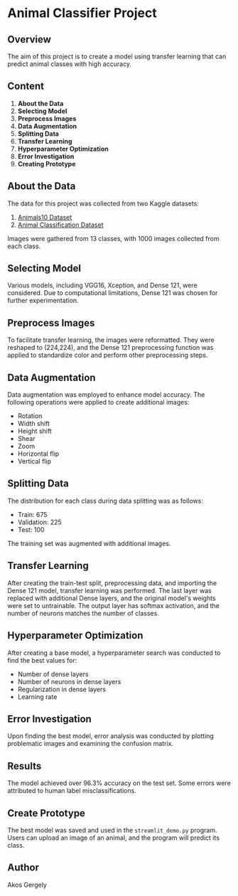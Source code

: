 # Animal Classifier Project

## Overview

The aim of this project is to create a model using transfer learning that can predict animal classes with high accuracy.

## Content

1. **About the Data**
2. **Selecting Model**
3. **Preprocess Images**
4. **Data Augmentation**
5. **Splitting Data**
6. **Transfer Learning**
7. **Hyperparameter Optimization**
8. **Error Investigation**
9. **Creating Prototype**

## About the Data

The data for this project was collected from two Kaggle datasets:
1. [Animals10 Dataset](https://www.kaggle.com/datasets/alessiocorrado99/animals10)
2. [Animal Classification Dataset](https://www.kaggle.com/datasets/ayushv322/animal-classification?rvi=1)

Images were gathered from 13 classes, with 1000 images collected from each class.

## Selecting Model

Various models, including VGG16, Xception, and Dense 121, were considered. Due to computational limitations, Dense 121 was chosen for further experimentation.

## Preprocess Images

To facilitate transfer learning, the images were reformatted. They were reshaped to (224,224), and the Dense 121 preprocessing function was applied to standardize color and perform other preprocessing steps.

## Data Augmentation

Data augmentation was employed to enhance model accuracy. The following operations were applied to create additional images:
- Rotation
- Width shift
- Height shift
- Shear
- Zoom
- Horizontal flip
- Vertical flip

## Splitting Data

The distribution for each class during data splitting was as follows:
- Train: 675
- Validation: 225
- Test: 100

The training set was augmented with additional images.

## Transfer Learning

After creating the train-test split, preprocessing data, and importing the Dense 121 model, transfer learning was performed. The last layer was replaced with additional Dense layers, and the original model's weights were set to untrainable. The output layer has softmax activation, and the number of neurons matches the number of classes.

## Hyperparameter Optimization

After creating a base model, a hyperparameter search was conducted to find the best values for:
- Number of dense layers
- Number of neurons in dense layers
- Regularization in dense layers
- Learning rate

## Error Investigation

Upon finding the best model, error analysis was conducted by plotting problematic images and examining the confusion matrix.

## Results

The model achieved over 96.3% accuracy on the test set. Some errors were attributed to human label misclassifications.

## Create Prototype

The best model was saved and used in the `streamlit_demo.py` program. Users can upload an image of an animal, and the program will predict its class.

## Author

Akos Gergely
